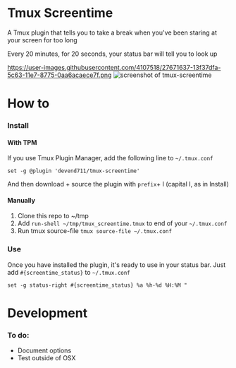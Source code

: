 # Tmux Screentime

A Tmux plugin that tells you to take a break when you've been staring at your screen for too long

Every 20 minutes, for 20 seconds, your status bar will tell you to look up

https://user-images.githubusercontent.com/4107518/27671637-13f37dfa-5c63-11e7-8775-0aa6acaece7f.png
![screenshot of tmux-screentime](https://user-images.githubusercontent.com/4107518/27671637-13f37dfa-5c63-11e7-8775-0aa6acaece7f.png)

# How to

### Install
#### With TPM
If you use Tmux Plugin Manager, add the following line to `~/.tmux.conf`

```
set -g @plugin 'devend711/tmux-screentime'
```

And then download + source the plugin with `prefix`+ I (capital I, as in Install)

#### Manually
1. Clone this repo to ~/tmp
2. Add `run-shell ~/tmp/tmux_screentime.tmux` to end of your `~/.tmux.conf`
3. Run tmux source-file `tmux source-file ~/.tmux.conf`

### Use
Once you have installed the plugin, it's ready to use in your status bar. Just add `#{screentime_status}` to `~/.tmux.conf`

```
set -g status-right #{screentime_status} %a %h-%d %H:%M "
``` 

# Development
### To do:
- Document options
- Test outside of OSX 
